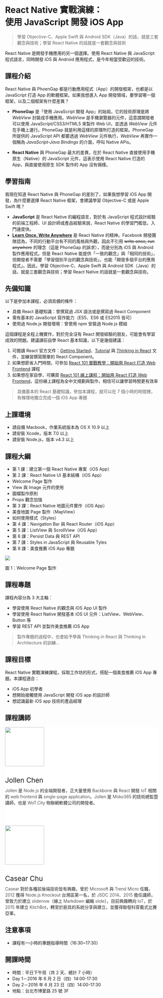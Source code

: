 
<h1 class="hide">React Native 實戰演練：<br />使用 JavaScript 開發 iOS App</h1>

> 學習 Objective-C、Apple Swift 與 Android SDK（Java）的話，就是三套觀念與技術；學習 React Native 的話就是一套觀念與技術

React Native 是開發手機應用的另一個選擇。使用 React Native 與 JavaScript 程式語言，同時開發 iOS 與 Android 應用程式，是今年相當受歡迎的技術。

## 課程介紹

React Native 與 PhoenGap 都是行動應用程式（App）的開發框架，也都是以 JavaScript 打造 App 的軟體框架。如果我想進入 App 開發領域，要學習哪一個框架，以及二個框架有什麼差異？

* **PhoneGap** 是「使用 JavaScript 開發 App」的始祖，它的技術原理是將 *WebView* 封裝成手機應用。*WebView* 是手機瀏覽器的元件，這意謂開發者可以使用 JavaScript/CSS3/HTML5 來製作 Web UI，並透過 *WebView* 元件在手機上運行。PhoneGap 就是利用這樣的原理所打造的框架。PhoneGap 所提供的 JavaScript API 都要透過 *WebView* 元件執行，*WebView* 再實作一個稱為 *JavaScript-Java Bindings* 的介面，呼叫 Native APis。

* **React Native** 與 PhoneGap 最大的差異，在於 React Native 直接使用手機原生（Native）的 JavaScript 元件，這表示使用 React Native 打造的 App，與直接使用原生 SDK 製作的 App 沒有倆樣。

## 學習指南

我現在知道 React Native 與 PhoneGap 的差別了，如果我想學習 iOS App 開發，為什麼要選擇 React Native 框架，會建議學習 Objective-C 或是 Apple Swift 嗎？

* **JavaScript** 是 React Native 的編程語言，對於有 JavaScript 程式設計經驗的前端工程師、UI 設計師或產品經驗來說，React Native 的學習門檻低，入門速度快。
* [**Learn Once, Write Anywhere**](https://facebook.github.io/react/blog/2015/03/26/introducing-react-native.html) 是 React Native 的精神。Facebook 開發團隊認為，不同的行動平台有不同的風格與外觀，因此不引用 <del>write once, run anywhere</del> 的理念（這是 PhoneGap 的訴求），而是分別為 iOS 與 Android 製作應用程式。但是 React Native 能提供「一致的觀念」與「相同的技術」，但開發者不需要「學習個別平台的觀念與技術」，也能「開發多個平台的應用程式」。因此，學習 Objective-C、Apple Swift 與 Android SDK（Java）的話，就是三套觀念與技術；學習 React Native 的話就是一套觀念與技術。

## 先備知識

以下是參加本課程，必須具備的條件：

* 具備 React 基礎知識：曾撰寫過 JSX 語法或是撰寫過 React Component
* 需有基本的 JavaScript 寫作能力（ES5、ES6 或 ES2015 皆可）
* 使用過 Node.js 開發環境：曾使用 npm 安裝過 Node.js 模組

這個課程是全程上機實作，對於完全沒有 React 開發經驗的朋友，可能會有學習成效的問題。建議課前自學 React 基本知識，以下是幾個建議：

1. 可閱讀 React 官方文件：[Getting Started](https://facebook.github.io/react/docs/getting-started.html)、[Tutorial](https://facebook.github.io/react/docs/tutorial.html) 與 [Thinking in React](https://facebook.github.io/react/docs/thinking-in-react.html) 文件，並練習撰寫簡單的 React Component。
2. 如果想節省入門時間，可參加 [React 101 實戰教學：開始用 React 打造 Web Frontend](https://www.mokoversity.com/training/React-101) 課程
3. 如果想在家自學，可購買 [React 101 線上課程：開始用 React 打造 Web Frontend](https://www.mokoversity.com/course/React/React-101-Online)，這份線上課程為全中文規劃與製作，相信可以讓學習時間更有效率

> 具備基本的 React 基礎知識，參加本課程，就可以在 7 個小時的時間裡，有條理地獨立完成一個 iOS App 專題

## 上課環境

* 請自備 Macbook，作業系統版本為 OS X 10.9 以上
* 請安裝 Xcode，版本 7.0 以上
* 請安裝 Node.js，版本 v4.3 以上

## 課程大綱

* 第 1 課：建立第一個 React Native 專案（iOS App）
* 第 2 課：React Native UI 基本結構（iOS App）
 * Welcome Page 製作
 * View 與 Image 元件的使用
 * 圖檔製作原則
 * Props 觀念加強
* 第 3 課：React Native 地圖元件實作（iOS App）
 * 美食地圖 Page 製作（MapView）
 * 如何使用樣式（Styles）
* 第 4 課：Navigation Bar 與 React Router（iOS App）
* 第 5 課：ListView 與 ScrollView（iOS App）
* 第 6 課：Persist Data 與 REST API
* 第 7 課：Styles in JavaScript 與 Reusable Tyles
* 第 8 課：美食推薦 iOS App 專題
 
<div class="row">
  <div class="col-md-4 col-xs-6 col-lg-4 col-xs-4">
    <img class="img-responsive" src="https://cloud.githubusercontent.com/assets/1126021/14764948/1e67a4e0-09fe-11e6-887d-e6c226a222f2.png" />
    <p>圖 1：Welcome Page 製作</p>
  </div>
</div>


## 課程專題

課程內容分為 3 大主軸：

* 學習使用 React Native 的觀念與 iOS App UI 製作
* 學習使用 React Native 開發基本 iOS UI 元件：ListView、WebView、Button 等
* 學習 REST API 並製作美食推薦 iOS App

> 製作專題的過程中，也會給予學員 Thinking in React 與 Thinking in Architecture 的訓練...

## 課程目標

React Native 實戰演練課程，採取工作坊的形式，搭配一個美食推薦 iOS App 專題。本課程適合：

* iOS App 初學者
* 想開始接觸使用 JavaScript 開發 iOS app 的設計師
* 想認識最新 iOS app 技術的產品經理

## 課程講師

<section style="background: #fff;">
  <div style="padding-bottom: 0px; padding-bottom: 0px;" class="container">
    <div class="row">
      <div class="col-md-2 text-left"><img src="https://avatars1.githubusercontent.com/u/1126021?v=3&s=400" width="128" height="128" class="img-circle img-responsive"></div>
      <div class="col-md-10">
        <h3 style="font-weight: 400; font-size: 1.6em; ">Jollen Chen</h3>
        <p style="font-weight: 300; color: #222; margin-top: -12px;">Jollen 是 Node.js 的全端開發者，正大量使用 Backbone 與 React 開發 IoT 相關的 web frontend 與 single-page application。Jollen 是 Moko365 的技術總監暨講師，也是 WoT.City 物聯網軟體公司的開發者。</p>
      </div>
    </div>
     <div class="row" style="margin-top: 65px;">
      <div class="col-md-2"><img src="https://avatars0.githubusercontent.com/u/2017447?v=3&amp;s=460" width="128" height="128" class="img-circle img-responsive"></div>
      <div class="col-md-10 text-left">
        <h3 style="font-weight: 400; font-size: 1.6em; ">Casear Chu</h3>
        <p style="font-weight: 300; color: #222; margin-top: -12px;">Casear 對於各種前後端技術皆有興趣，曾於 Microsoft 與 Trend Micro 任職，2012 獲得 Node.js Knockout 台灣區第一名，於 JSDC 2014、2015 擔任講師，曾致力於建立 slidenow（線上 Markdown 編輯 slide），目前興趣轉向 IoT，於 2015 年建立 KitchBot，轉至於廚具的系統分享與建立，並獲得聯發科穿戴式比賽亞軍。</p>
      </div>
    </div>
  </div>
</section>

## 注意事項

* 課程有一小時的專題指導時間（16:30~17:30）

## 開課時間

* 時間：平日下午班（共 2 天、總計 7 小時）
 * Day 1－2016 年 6 月 2 日（四）14:00-17:30
 * Day 2－2016 年 6 月 23 日（四）14:00-17:30
* 地點：台北市博愛路 25 號 3F
